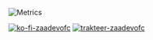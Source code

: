 ![Metrics](https://metrics.lecoq.io/zaadevofc?template=classic&isocalendar=1&languages=1&achievements=1&introduction=1&pagespeed=1&base=header%2C%20activity%2C%20community%2C%20repositories%2C%20metadata&base.indepth=false&base.hireable=false&base.skip=false&isocalendar=false&isocalendar.duration=full-year&languages=false&languages.limit=20&languages.threshold=0%25&languages.other=false&languages.colors=github&languages.sections=most-used&languages.indepth=false&languages.analysis.timeout=15&languages.analysis.timeout.repositories=7.5&languages.categories=markup%2C%20programming&languages.recent.categories=markup%2C%20programming&languages.recent.load=300&languages.recent.days=14&achievements=false&achievements.threshold=C&achievements.secrets=true&achievements.display=detailed&achievements.limit=0&introduction=false&introduction.title=true&pagespeed=false&pagespeed.url=zaadevofc.tech&pagespeed.detailed=false&pagespeed.screenshot=false&pagespeed.pwa=false&config.timezone=Asia%2FJakarta)

[![ko-fi-zaadevofc](https://ko-fi.com/img/githubbutton_sm.svg)](https://ko-fi.com/zaadevofc)
[![trakteer-zaadevofc](https://cdn.trakteer.id/images/embed/trbtn-red-1.png?date=18-11-2023)](https://trakteer.id/zaadevofc)
